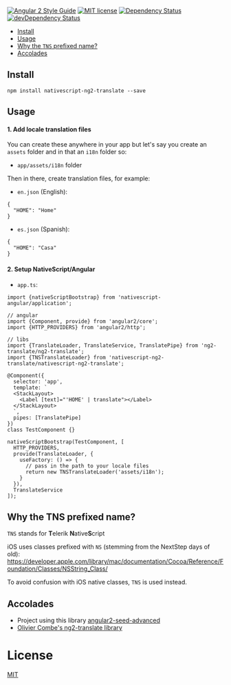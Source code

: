 [![Angular 2 Style Guide](https://mgechev.github.io/angular2-style-guide/images/badge.svg)](https://github.com/mgechev/angular2-style-guide)
[![MIT license](http://img.shields.io/badge/license-MIT-brightgreen.svg)](http://opensource.org/licenses/MIT)
[![Dependency Status](https://david-dm.org/preboot/angular2-library-seed/status.svg)](https://david-dm.org/preboot/angular2-library-seed#info=dependencies) [![devDependency Status](https://david-dm.org/preboot/angular2-library-seed/dev-status.svg)](https://david-dm.org/preboot/angular2-webpack#info=devDependencies)

* [Install](#install)
* [Usage](#usage)
* [Why the `TNS` prefixed name?](#why-the-tns-prefixed-name)
* [Accolades](#accolades)

## Install

```
npm install nativescript-ng2-translate --save
```

## Usage

#### 1. Add locale translation files

You can create these anywhere in your app but let's say you create an `assets` folder and in that an `i18n` folder so:

* `app/assets/i18n` folder

Then in there, create translation files, for example:

* `en.json` (English):
```
{
  "HOME": "Home"
}
```

* `es.json` (Spanish):
```
{
  "HOME": "Casa"
}
```

#### 2. Setup NativeScript/Angular

* `app.ts`:

```
import {nativeScriptBootstrap} from 'nativescript-angular/application';

// angular 
import {Component, provide} from 'angular2/core';
import {HTTP_PROVIDERS} from 'angular2/http';

// libs
import {TranslateLoader, TranslateService, TranslatePipe} from 'ng2-translate/ng2-translate';
import {TNSTranslateLoader} from 'nativescript-ng2-translate/nativescript-ng2-translate';

@Component({
  selector: 'app',
  template: `
  <StackLayout>
    <Label [text]="'HOME' | translate"></Label>
  </StackLayout>
  `,
  pipes: [TranslatePipe]
})
class TestComponent {}

nativeScriptBootstrap(TestComponent, [
  HTTP_PROVIDERS,
  provide(TranslateLoader, {
    useFactory: () => {
      // pass in the path to your locale files
      return new TNSTranslateLoader('assets/i18n');
    }
  }),
  TranslateService
]);
```

## Why the TNS prefixed name?

`TNS` stands for **T**elerik **N**ative**S**cript

iOS uses classes prefixed with `NS` (stemming from the NextStep days of old):
https://developer.apple.com/library/mac/documentation/Cocoa/Reference/Foundation/Classes/NSString_Class/

To avoid confusion with iOS native classes, `TNS` is used instead.

## Accolades

* Project using this library [angular2-seed-advanced](https://github.com/NathanWalker/angular2-seed-advanced)
* [Olivier Combe's ng2-translate library](https://github.com/ocombe/ng2-translate)

# License

[MIT](/LICENSE)
